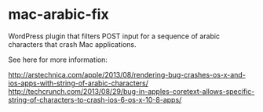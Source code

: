 mac-arabic-fix
==============

WordPress plugin that filters POST input for a sequence of arabic characters that crash Mac applications.

See here for more information:

http://arstechnica.com/apple/2013/08/rendering-bug-crashes-os-x-and-ios-apps-with-string-of-arabic-characters/
http://techcrunch.com/2013/08/29/bug-in-apples-coretext-allows-specific-string-of-characters-to-crash-ios-6-os-x-10-8-apps/
